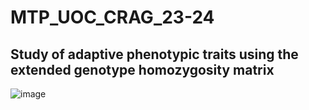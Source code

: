 # MTP_UOC_CRAG_23-24
## Study of adaptive phenotypic traits using the extended genotype homozygosity matrix

![image](https://github.com/MariaCinGa/MTP_UOC_CRAG_23-24/assets/148546495/7e7655d2-8e50-493a-9203-4df7796e1d8c)
